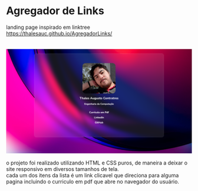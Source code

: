 
# Agregador de Links
landing page inspirado em linktree
https://thalesauc.github.io/AgregadorLinks/ <br> <br> <br>
![Como ficou](deploy.png)

o projeto foi realizado utilizando HTML e CSS puros, de maneira a deixar o site responsivo em diversos tamanhos de tela.
<br>
cada um dos itens da lista é um link clicavel que direciona para alguma pagina incluindo o curriculo em pdf que abre no navegador do usuário.